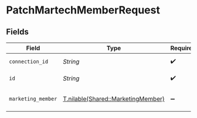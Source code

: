 # PatchMartechMemberRequest


## Fields

| Field                                                                        | Type                                                                         | Required                                                                     | Description                                                                  |
| ---------------------------------------------------------------------------- | ---------------------------------------------------------------------------- | ---------------------------------------------------------------------------- | ---------------------------------------------------------------------------- |
| `connection_id`                                                              | *String*                                                                     | :heavy_check_mark:                                                           | ID of the connection                                                         |
| `id`                                                                         | *String*                                                                     | :heavy_check_mark:                                                           | ID of the Member                                                             |
| `marketing_member`                                                           | [T.nilable(Shared::MarketingMember)](../../models/shared/marketingmember.md) | :heavy_minus_sign:                                                           | A member represents a person                                                 |
